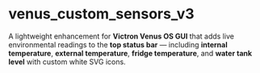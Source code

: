 # venus_custom_sensors_v3
A lightweight enhancement for **Victron Venus OS GUI** that adds live environmental readings to the **top status bar** — including **internal temperature**, **external temperature**, **fridge temperature**, and **water tank level** with custom white SVG icons.

